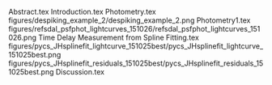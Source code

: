 Abstract.tex
Introduction.tex
Photometry.tex
figures/despiking_example_2/despiking_example_2.png
Photometry1.tex
figures/refsdal_psfphot_lightcurves_151026/refsdal_psfphot_lightcurves_151026.png
Time Delay Measurement from Spline Fitting.tex
figures/pycs_JHsplinefit_lightcurve_151025best/pycs_JHsplinefit_lightcurve_151025best.png
figures/pycs_JHsplinefit_residuals_151025best/pycs_JHsplinefit_residuals_151025best.png
Discussion.tex